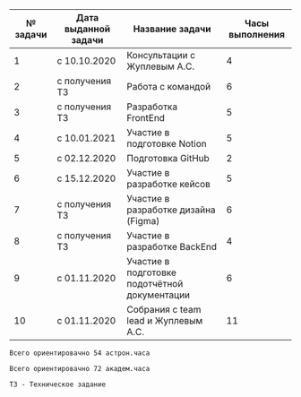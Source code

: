 |№ задачи | Дата выданной задачи | Название задачи | Часы выполнения |
| ------------ | ------------ | ------------ | ------------ |
| 1 | с 10.10.2020 | Консультации с Жуплевым А.С. | 4 |
| 2 | с получения ТЗ | Работа с командой | 6 |
| 3 | с получения ТЗ | Разработка FrontEnd | 5 |
| 4 | с 10.01.2021 |Участие в подготовке Notion | 5 |
| 5| с 02.12.2020 | Подготовка GitHub | 2 |
| 6 | с 15.12.2020 | Участие в разработке кейсов | 5 |
| 7| с получения ТЗ | Участие в разработке дизайна (Figma) | 6 |
| 8 | с получения ТЗ | Участие в разработке BackEnd | 4 |
| 9| с 01.11.2020 | Участие в подготовке подотчётной документации | 6 |
|10 |с 01.11.2020  |Собрания с team lead и Жуплевым А.С.| 11|


`Всего ориентировачно 54 астрон.часа `

`Всего ориентировачно 72 академ.часа `

`ТЗ - Техническое задание`
